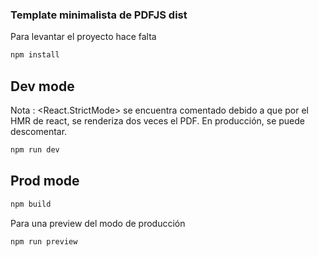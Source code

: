 ### Template minimalista de PDFJS dist
Para levantar el proyecto hace falta

   ```bash
   npm install
   ```

## Dev mode

Nota : <React.StrictMode> se encuentra comentado debido a que por el HMR de react, se renderiza dos veces el PDF. En producción, se puede descomentar.

   ```bash
   npm run dev
   ```

## Prod mode

   ```bash
   npm build
   ```

Para una preview del modo de producción

   ```bash
   npm run preview
   ```